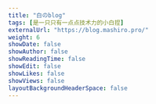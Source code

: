 ```yaml
---
title: "白のblog"
tags: [是一只只有一点点技术力的小白捏]
externalUrl: "https://blog.mashiro.pro/"
weight: 6
showDate: false
showAuthor: false
showReadingTime: false
showEdit: false
showLikes: false
showViews: false
layoutBackgroundHeaderSpace: false
---
```

